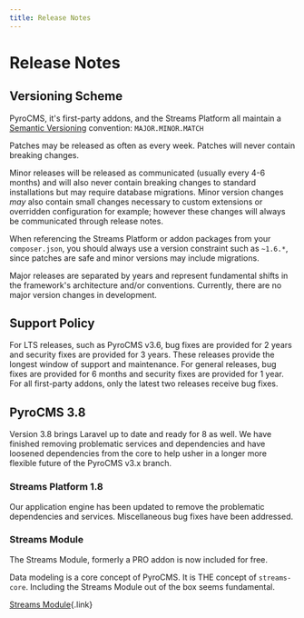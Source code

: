 ```yaml
---
title: Release Notes
---
```


# Release Notes

<div class="documentation__toc"></div>

## Versioning Scheme

PyroCMS, it's first-party addons, and the Streams Platform all maintain a [Semantic Versioning](https://semver.org/) convention: `MAJOR.MINOR.MATCH`

Patches may be released as often as every week. Patches will never contain breaking changes.

Minor releases will be released as communicated (usually every 4-6 months) and will also never contain breaking changes to standard installations but may require database migrations. Minor version changes _may_ also contain small changes necessary to custom extensions or overridden configuration for example; however these changes will always be communicated through release notes.  

When referencing the Streams Platform or addon packages from your `composer.json`, you should always use a version constraint such as `~1.6.*`, since patches are safe and minor versions may include migrations.

Major releases are separated by years and represent fundamental shifts in the framework's architecture and/or conventions. Currently, there are no major version changes in development.

## Support Policy

For LTS releases, such as PyroCMS v3.6, bug fixes are provided for 2 years and security fixes are provided for 3 years. These releases provide the longest window of support and maintenance. For general releases, bug fixes are provided for 6 months and security fixes are provided for 1 year. For all first-party addons, only the latest two releases receive bug fixes.

## PyroCMS 3.8

Version 3.8 brings Laravel up to date and ready for 8 as well. We have finished removing problematic services and dependencies and have loosened dependencies from the core to help usher in a longer more flexible future of the PyroCMS v3.x branch.

### Streams Platform 1.8

Our application engine has been updated to remove the problematic dependencies and services. Miscellaneous bug fixes have been addressed.

### Streams Module

The Streams Module, formerly a PRO addon is now included for free.

Data modeling is a core concept of PyroCMS. It is THE concept of `streams-core`. Including the Streams Module out of the box seems fundamental.

[Streams Module](/documentation/streams-module){.link}
